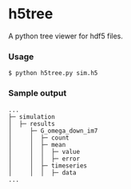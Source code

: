 h5tree
======
A python tree viewer for hdf5 files.
### Usage
`$ python h5tree.py sim.h5`
### Sample output
```
...
├─ simulation
│  ├─ results
│     ├─ G_omega_down_im7
│     │  ├─ count
│     │  ├─ mean
│     │  │  ├─ value
│     │  │  ├─ error
│     │  ├─ timeseries
│     │  │  ├─ data
...
```
